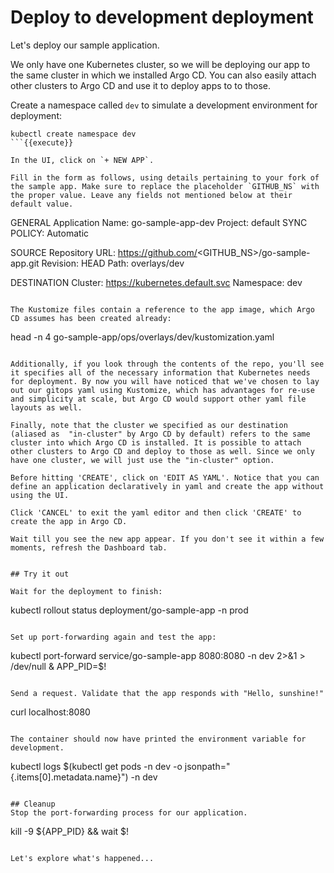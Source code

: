 # Deploy to development deployment

Let's deploy our sample application.

We only have one Kubernetes cluster, so we will be deploying our app to the same cluster in which we installed Argo CD. You can also easily attach other clusters to Argo CD and use it to deploy apps to to those.

Create a namespace called `dev` to simulate a development environment for deployment:

```
kubectl create namespace dev
```{{execute}}

In the UI, click on `+ NEW APP`.

Fill in the form as follows, using details pertaining to your fork of the sample app. Make sure to replace the placeholder `GITHUB_NS` with the proper value. Leave any fields not mentioned below at their default value.
```
GENERAL
Application Name: go-sample-app-dev
Project: default
SYNC POLICY: Automatic

SOURCE
Repository URL: https://github.com/<GITHUB_NS>/go-sample-app.git
Revision: HEAD
Path: overlays/dev

DESTINATION
Cluster: https://kubernetes.default.svc
Namespace: dev
```

The Kustomize files contain a reference to the app image, which Argo CD assumes has been created already:
```
head -n 4 go-sample-app/ops/overlays/dev/kustomization.yaml
```{{execute}}

Additionally, if you look through the contents of the repo, you'll see it specifies all of the necessary information that Kubernetes needs for deployment. By now you will have noticed that we've chosen to lay out our gitops yaml using Kustomize, which has advantages for re-use and simplicity at scale, but Argo CD would support other yaml file layouts as well.

Finally, note that the cluster we specified as our destination (aliased as  "in-cluster" by Argo CD by default) refers to the same cluster into which Argo CD is installed. It is possible to attach other clusters to Argo CD and deploy to those as well. Since we only have one cluster, we will just use the "in-cluster" option.

Before hitting 'CREATE', click on 'EDIT AS YAML'. Notice that you can define an application declaratively in yaml and create the app without using the UI.

Click 'CANCEL' to exit the yaml editor and then click 'CREATE' to create the app in Argo CD.

Wait till you see the new app appear. If you don't see it within a few moments, refresh the Dashboard tab.


## Try it out

Wait for the deployment to finish:

```
kubectl rollout status deployment/go-sample-app -n prod
```{{execute}}

Set up port-forwarding again and test the app:

```
kubectl port-forward service/go-sample-app 8080:8080 -n dev 2>&1 > /dev/null &
APP_PID=$!
```{{execute}}

Send a request. Validate that the app responds with "Hello, sunshine!"

```
curl localhost:8080
```{{execute}}

The container should now have printed the environment variable for development.

```
kubectl logs $(kubectl get pods -n dev -o jsonpath="{.items[0].metadata.name}") -n dev
```{{execute}}

## Cleanup
Stop the port-forwarding process for our application.

```
kill -9 ${APP_PID} && wait $!
```{{execute}}

Let's explore what's happened...
